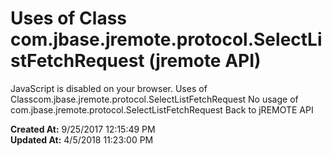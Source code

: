 # Uses of Class com.jbase.jremote.protocol.SelectListFetchRequest (jremote API)

JavaScript is disabled on your browser. Uses of Classcom.jbase.jremote.protocol.SelectListFetchRequest No usage of com.jbase.jremote.protocol.SelectListFetchRequest Back to jREMOTE API  

**Created At:** 9/25/2017 12:15:49 PM  
**Updated At:** 4/5/2018 11:23:00 PM  

